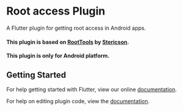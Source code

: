 # Root access Plugin
A Flutter plugin for getting root access in Android apps.

#### This plugin is based on [RootTools](https://github.com/Stericson/RootTools) by [Stericson](https://github.com/Stericson).

#### This plugin is only for Android platform. 

## Getting Started

For help getting started with Flutter, view our online
[documentation](https://flutter.io/).

For help on editing plugin code, view the [documentation](https://flutter.io/platform-plugins/#edit-code).